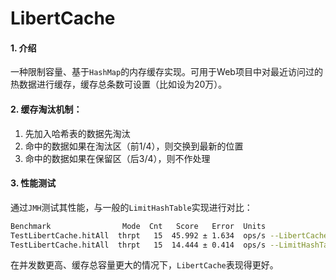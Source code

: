 # LibertCache

#### 1. 介绍

一种限制容量、基于`HashMap`的内存缓存实现。可用于Web项目中对最近访问过的热数据进行缓存，缓存总条数可设置（比如设为20万）。

#### 2. 缓存淘汰机制：

1. 先加入哈希表的数据先淘汰
2. 命中的数据如果在淘汰区（前1/4），则交换到最新的位置
3. 命中的数据如果在保留区（后3/4），则不作处理
#### 3. 性能测试

通过`JMH`测试其性能，与一般的`LimitHashTable`实现进行对比：

```bash
Benchmark                Mode  Cnt   Score   Error  Units
TestLibertCache.hitAll  thrpt   15  45.992 ± 1.634  ops/s --LibertCache
TestLibertCache.hitAll  thrpt   15  14.444 ± 0.414  ops/s --LimitHashTable
```

在并发数更高、缓存总容量更大的情况下，`LibertCache`表现得更好。